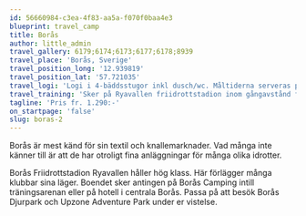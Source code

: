 ```yaml
---
id: 56660984-c3ea-4f83-aa5a-f070f0baa4e3
blueprint: travel_camp
title: Borås
author: little_admin
travel_gallery: 6179;6174;6173;6177;6178;8939
travel_place: 'Borås, Sverige'
travel_position_long: '12.939819'
travel_position_lat: '57.721035'
travel_logi: 'Logi i 4-bäddsstugor inkl dusch/wc. Måltiderna serveras på Restaurang GG-Mat. Tillägg vid boende i större stugor. Önskar ni bo på hotell, kontakta oss för pris!'
travel_training: 'Sker på Ryavallen friidrottstadion inom gångavstånd från boendet. Tillgång till gym finns.'
tagline: 'Pris fr. 1.290:-'
on_startpage: 'false'
slug: boras-2
---
```

<p>Borås är mest känd för sin textil och knallemarknader. Vad många inte känner till är att de har otroligt fina anläggningar för många olika idrotter.</p>
<p>Borås Friidrottstadion Ryavallen håller hög klass. Här förlägger många klubbar sina läger. Boendet sker antingen på Borås Camping intill träningsarenan eller på hotell i centrala Borås. Passa på att besök Borås Djurpark och Upzone Adventure Park under er vistelse.</p>
